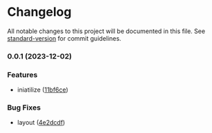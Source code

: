 # Changelog

All notable changes to this project will be documented in this file. See [standard-version](https://github.com/conventional-changelog/standard-version) for commit guidelines.

### 0.0.1 (2023-12-02)


### Features

* iniatilize ([11bf6ce](https://github.com/Artigas96/pokedle/commit/11bf6ce1678729f18fd9391e701c6b24997f32ac))


### Bug Fixes

* layout ([4e2dcdf](https://github.com/Artigas96/pokedle/commit/4e2dcdf3cb0adebf7abb01e380055c12ce7a487d))
